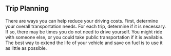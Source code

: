 ## Trip Planning
There are ways you can help reduce your driving costs. First, determine your overall transportation needs. For each trip, determine if it is necessary. If so, there may be times you do not need to drive yourself. You might ride with someone else, or you could take public transportation if it is available. The best way to extend the life of your vehicle and save on fuel is to use it as little as possible.
